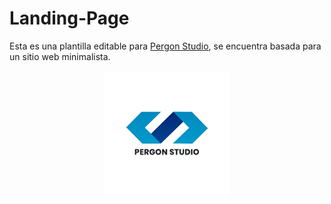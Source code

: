 # Landing-Page
Esta es una plantilla editable para [Pergon Studio](https://andersongb1007.github.io/PergonStudio/), se encuentra basada para un sitio web minimalista.


<p align="center">
  <a href="https://andersongb1007.github.io/PergonStudio">
      <img width="200" heigth="200" src="https://github.com/Pererita/Landing-Page/blob/main/assets/images/Logo%20README.png">
  </a>
</p>
